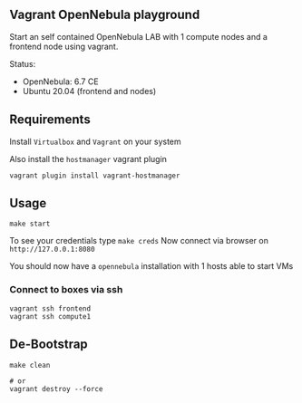 ## Vagrant OpenNebula playground

Start an self contained OpenNebula LAB with 1 compute nodes and a frontend node using vagrant.

Status:

- OpenNebula: 6.7 CE
- Ubuntu 20.04 (frontend and nodes)

## Requirements

Install `Virtualbox` and `Vagrant` on your system

Also install the `hostmanager` vagrant plugin

```
vagrant plugin install vagrant-hostmanager
```

## Usage

```
make start
```

To see your credentials type `make creds`
Now connect via browser on `http://127.0.0.1:8080`

You should now have a `opennebula` installation with 1 hosts able to start VMs

### Connect to boxes via ssh

```
vagrant ssh frontend
vagrant ssh compute1
```

## De-Bootstrap

```
make clean

# or
vagrant destroy --force
```
